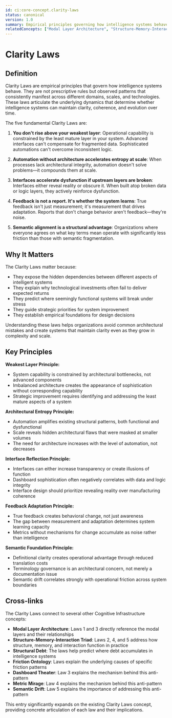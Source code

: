 ```yaml
---
id: ci:core-concept.clarity-laws
status: canonical
version: 1.0
summary: Empirical principles governing how intelligence systems behave, including - 'You don't rise above your weakest layer', 'Automation without architecture accelerates entropy at scale', 'Interfaces accelerate dysfunction if upstream layers are broken', 'Feedback is not a report. It's whether the system learns', and 'Semantic alignment is a structural advantage'.
relatedConcepts: ["Modal Layer Architecture", "Structure-Memory-Interaction Triad", "Structural Debt"]
---
```


# Clarity Laws

## Definition

Clarity Laws are empirical principles that govern how intelligence systems behave. They are not prescriptive rules but observed patterns that consistently manifest across different domains, scales, and technologies. These laws articulate the underlying dynamics that determine whether intelligence systems can maintain clarity, coherence, and evolution over time.

The five fundamental Clarity Laws are:

1. **You don't rise above your weakest layer**: Operational capability is constrained by the least mature layer in your system. Advanced interfaces can't compensate for fragmented data. Sophisticated automations can't overcome inconsistent logic.

2. **Automation without architecture accelerates entropy at scale**: When processes lack architectural integrity, automation doesn't solve problems—it compounds them at scale.

3. **Interfaces accelerate dysfunction if upstream layers are broken**: Interfaces either reveal reality or obscure it. When built atop broken data or logic layers, they actively reinforce dysfunction.

4. **Feedback is not a report. It's whether the system learns**: True feedback isn't just measurement; it's measurement that drives adaptation. Reports that don't change behavior aren't feedback—they're noise.

5. **Semantic alignment is a structural advantage**: Organizations where everyone agrees on what key terms mean operate with significantly less friction than those with semantic fragmentation.

## Why It Matters

The Clarity Laws matter because:

- They expose the hidden dependencies between different aspects of intelligent systems
- They explain why technological investments often fail to deliver expected returns
- They predict where seemingly functional systems will break under stress
- They guide strategic priorities for system improvement
- They establish empirical foundations for design decisions

Understanding these laws helps organizations avoid common architectural mistakes and create systems that maintain clarity even as they grow in complexity and scale.

## Key Principles

**Weakest Layer Principle:**
- System capability is constrained by architectural bottlenecks, not advanced components
- Imbalanced architecture creates the appearance of sophistication without corresponding capability
- Strategic improvement requires identifying and addressing the least mature aspects of a system

**Architectural Entropy Principle:**
- Automation amplifies existing structural patterns, both functional and dysfunctional
- Scale reveals hidden architectural flaws that were masked at smaller volumes
- The need for architecture increases with the level of automation, not decreases

**Interface Reflection Principle:**
- Interfaces can either increase transparency or create illusions of function
- Dashboard sophistication often negatively correlates with data and logic integrity
- Interface design should prioritize revealing reality over manufacturing coherence

**Feedback Adaptation Principle:**
- True feedback creates behavioral change, not just awareness
- The gap between measurement and adaptation determines system learning capacity
- Metrics without mechanisms for change accumulate as noise rather than intelligence

**Semantic Foundation Principle:**
- Definitional clarity creates operational advantage through reduced translation costs
- Terminology governance is an architectural concern, not merely a documentation issue
- Semantic drift correlates strongly with operational friction across system boundaries

## Cross-links

The Clarity Laws connect to several other Cognitive Infrastructure concepts:

- **Modal Layer Architecture**: Laws 1 and 3 directly reference the modal layers and their relationships
- **Structure-Memory-Interaction Triad**: Laws 2, 4, and 5 address how structure, memory, and interaction function in practice
- **Structural Debt**: The laws help predict where debt accumulates in intelligence systems
- **Friction Ontology**: Laws explain the underlying causes of specific friction patterns
- **Dashboard Theater**: Law 3 explains the mechanism behind this anti-pattern
- **Metric Mirage**: Law 4 explains the mechanism behind this anti-pattern
- **Semantic Drift**: Law 5 explains the importance of addressing this anti-pattern

This entry significantly expands on the existing Clarity Laws concept, providing concrete articulation of each law and their implications.